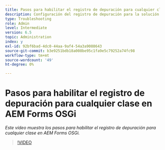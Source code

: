 ```yaml
---
title: Pasos para habilitar el registro de depuración para cualquier clase en AEM Forms OSGi
description: Configuración del registro de depuración para la solución de problemas de OSGi de AEM Forms
type: Troubleshooting
role: Admin
level: Intermediate
version: 6.5
topic: Administration
index: y
exl-id: 92bf6bad-4dc0-44aa-9af4-54a3a9088643
source-git-commit: b3e9251bdb18a008be95c1fa9e5c79252a74fc98
workflow-type: tm+mt
source-wordcount: '49'
ht-degree: 0%

---
```


# Pasos para habilitar el registro de depuración para cualquier clase en AEM Forms OSGi

*Este vídeo muestra los pasos para habilitar el registro de depuración para cualquier clase en AEM Forms OSGi.*

>[!VIDEO](https://video.tv.adobe.com/v/335521?quality=12&learn=on)

